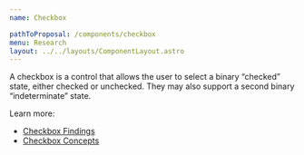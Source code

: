 ```yaml
---
name: Checkbox

pathToProposal: /components/checkbox
menu: Research
layout: ../../layouts/ComponentLayout.astro
---
```


A checkbox is a control that allows the user to select a binary “checked” state, either checked or unchecked. They may also support a second binary “indeterminate” state.

Learn more:

- [Checkbox Findings](/components/checkbox.research.findings)
- [Checkbox Concepts](/components/checkbox.research.concepts)
